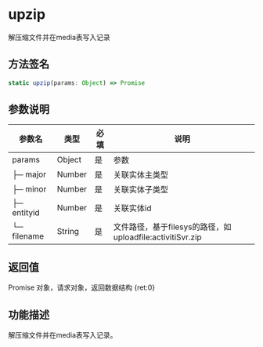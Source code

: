# upzip

解压缩文件并在media表写入记录

## 方法签名
```typescript
static upzip(params: Object) => Promise
```

## 参数说明
| 参数名 | 类型 | 必填 | 说明 |
|--------|------|------|------|
| params | Object | 是 | 参数 |
| ├─ major | Number | 是 | 关联实体主类型 |
| ├─ minor | Number | 是 | 关联实体子类型 |
| ├─ entityid | Number | 是 | 关联实体id |
| └─ filename | String | 是 | 文件路径，基于filesys的路径，如 uploadfile:activitiSvr.zip |

## 返回值
Promise 对象，请求对象，返回数据结构 {ret:0}

## 功能描述
解压缩文件并在media表写入记录。 